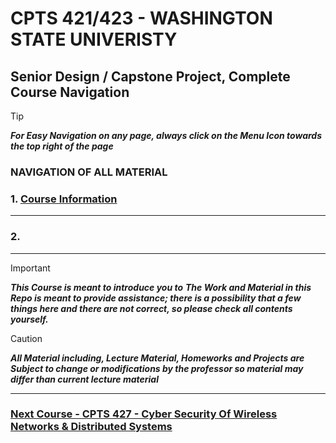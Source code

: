# CPTS 421/423 - WASHINGTON STATE UNIVERISTY
## Senior Design / Capstone Project, Complete Course Navigation

> [!TIP]
> ***For Easy Navigation on any page, always click on the Menu Icon towards the top right of the page***

### NAVIGATION OF ALL MATERIAL 

### 1. [Course Information]()

---
### 2. []()




---

> [!IMPORTANT]
> ***This Course is meant to introduce you to***
> ***The Work and Material in this Repo is meant to provide assistance; there is a possibility that a few things here and there are not correct, so please check all contents yourself.***


> [!CAUTION]
> ***All Material including, Lecture Material, Homeworks and Projects are Subject to change or modifications by the professor so material may differ than current lecture material***

---

### [Next Course - CPTS 427 - Cyber Security Of Wireless Networks & Distributed Systems ](https://github.com/MarkShinozaki/CPTS427-CyberSecurityOfWireless-DistributedSystems)

